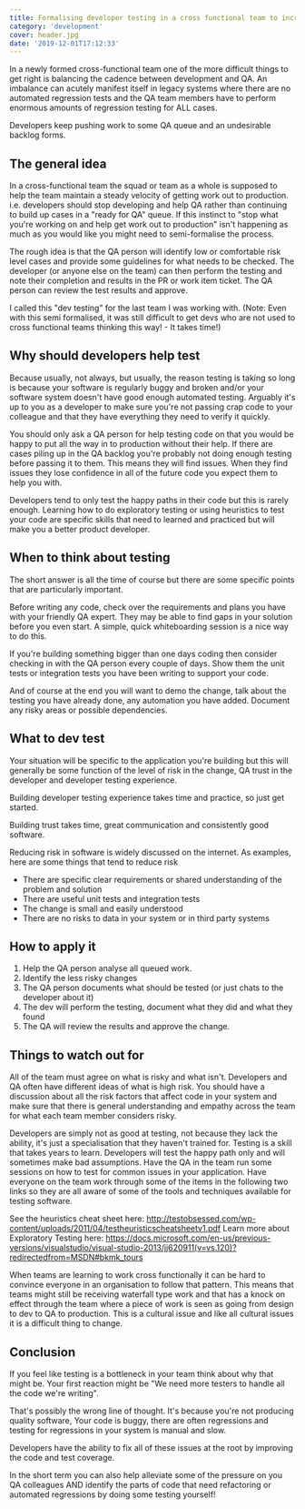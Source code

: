 ```yaml
---
title: Formalising developer testing in a cross functional team to increase squad velocity
category: 'development'
cover: header.jpg
date: '2019-12-01T17:12:33'
---
```


In a newly formed cross-functional team one of the more difficult things to get right is balancing the cadence between development and QA. An imbalance can acutely manifest itself in legacy systems where there are no automated regression tests and the QA team members have to perform enormous amounts of regression testing for ALL cases.

Developers keep pushing work to some QA queue and an undesirable backlog forms.

<!-- end excerpt -->

## The general idea

In a cross-functional team the squad or team as a whole is supposed to help the team maintain a steady velocity of getting work out to production. i.e. developers should stop developing and help QA rather than continuing to build up cases in a "ready for QA" queue. If this instinct to "stop what you're working on and help get work out to production" isn't happening as much as you would like you might need to semi-formalise the process.

The rough idea is that the QA person will identify low or comfortable risk level cases and provide some guidelines for what needs to be checked. The developer (or anyone else on the team) can then perform the testing and note their completion and results in the PR or work item ticket. The QA person can review the test results and approve.

I called this "dev testing" for the last team I was working with. (Note: Even with this semi formalised, it was still difficult to get devs who are not used to cross functional teams thinking this way! - It takes time!)

## Why should developers help test

Because usually, not always, but usually, the reason testing is taking so long is because your software is regularly buggy and broken and/or your software system doesn't have good enough automated testing. Arguably it's up to you as a developer to make sure you're not passing crap code to your colleague and that they have everything they need to verify it quickly.

You should only ask a QA person for help testing code on that you would be happy to put all the way in to production without their help. If there are cases piling up in the QA backlog you're probably not doing enough testing before passing it to them. This means they will find issues. When they find issues they lose confidence in all of the future code you expect them to help you with.

Developers tend to only test the happy paths in their code but this is rarely enough. Learning how to do exploratory testing or using heuristics to test your code are specific skills that need to learned and practiced but will make you a better product developer.

## When to think about testing

The short answer is all the time of course but there are some specific points that are particularly important.

Before writing any code, check over the requirements and plans you have with your friendly QA expert. They may be able to find gaps in your solution before you even start. A simple, quick whiteboarding session is a nice way to do this.

If you're building something bigger than one days coding then consider checking in with the QA person every couple of days. Show them the unit tests or integration tests you have been writing to support your code.

And of course at the end you will want to demo the change, talk about the testing you have already done, any automation you have added. Document any risky areas or possible dependencies.

## What to dev test

Your situation will be specific to the application you're building but this will generally be some function of the level of risk in the change, QA trust in the developer and developer testing experience.

Building developer testing experience takes time and practice, so just get started.

Building trust takes time, great communication and consistently good software.

Reducing risk in software is widely discussed on the internet. As examples, here are some things that tend to reduce risk

- There are specific clear requirements or shared understanding of the problem and solution
- There are useful unit tests and integration tests
- The change is small and easily understood
- There are no risks to data in your system or in third party systems

## How to apply it

1. Help the QA person analyse all queued work.
2. Identify the less risky changes
3. The QA person documents what should be tested (or just chats to the developer about it)
4. The dev will perform the testing, document what they did and what they found
5. The QA will review the results and approve the change.

## Things to watch out for

All of the team must agree on what is risky and what isn't. Developers and QA often have different ideas of what is high risk. You should have a discussion about all the risk factors that affect code in your system and make sure that there is general understanding and empathy across the team for what each team member considers risky.

Developers are simply not as good at testing, not because they lack the ability, it's just a specialisation that they haven't trained for. Testing is a skill that takes years to learn. Developers will test the happy path only and will sometimes make bad assumptions. Have the QA in the team run some sessions on how to test for common issues in your application. Have everyone on the team work through some of the items in the following two links so they are all aware of some of the tools and techniques available for testing software.

See the heuristics cheat sheet here: <http://testobsessed.com/wp-content/uploads/2011/04/testheuristicscheatsheetv1.pdf>
Learn more about Exploratory Testing here: <https://docs.microsoft.com/en-us/previous-versions/visualstudio/visual-studio-2013/jj620911(v=vs.120)?redirectedfrom=MSDN#bkmk_tours>

When teams are learning to work cross functionally it can be hard to convince everyone in an organisation to follow that pattern. This means that teams might still be receiving waterfall type work and that has a knock on effect through the team where a piece of work is seen as going from design to dev to QA to production. This is a cultural issue and like all cultural issues it is a difficult thing to change.

## Conclusion

If you feel like testing is a bottleneck in your team think about why that might be. Your first reaction might be "We need more testers to handle all the code we're writing".

That's possibly the wrong line of thought. It's because you're not producing quality software, Your code is buggy, there are often regressions and testing for regressions in your system is manual and slow.

Developers have the ability to fix all of these issues at the root by improving the code and test coverage.

In the short term you can also help alleviate some of the pressure on you QA colleagues AND identify the parts of code that need refactoring or automated regressions by doing some testing yourself!
